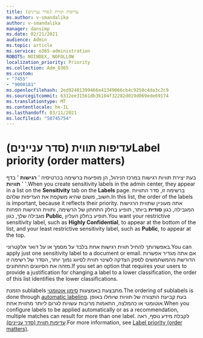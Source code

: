 ```yaml
---
title: עדיפות תווית (סדר עניינים)
ms.author: v-smandalika
author: v-smandalika
manager: dansimp
ms.date: 02/21/2021
audience: Admin
ms.topic: article
ms.service: o365-administration
ROBOTS: NOINDEX, NOFOLLOW
localization_priority: Priority
ms.collection: Adm_O365
ms.custom:
- "7455"
- "9000181"
ms.openlocfilehash: 2ed92401399466e41349066cb4c9250c4da3c2c9
ms.sourcegitcommit: 6312ee31561db36104f32282d019d069ede69174
ms.translationtype: MT
ms.contentlocale: he-IL
ms.lasthandoff: 03/11/2021
ms.locfileid: "50745754"
---
```

# <a name="label-priority-order-matters"></a><span data-ttu-id="1f38f-102">עדיפות תווית (סדר עניינים)</span><span class="sxs-lookup"><span data-stu-id="1f38f-102">Label priority (order matters)</span></span>

<span data-ttu-id="1f38f-103">בעת יצירת תוויות רגישות במרכז הניהול, הן מופיעות ברשימה בכרטיסיה ' **רגישות** ' בדף ' **תוויות** '.</span><span class="sxs-lookup"><span data-stu-id="1f38f-103">When you create sensitivity labels in the admin center, they appear in a list on the **Sensitivity** tab on the **Labels** page.</span></span> <span data-ttu-id="1f38f-104">ברשימה זו, סדר התוויות חשוב, משום שהיא משקפת את העדיפות שלהם.</span><span class="sxs-lookup"><span data-stu-id="1f38f-104">In this list, the order of the labels is important, because it reflects their priority.</span></span> <span data-ttu-id="1f38f-105">אתה מעוניין שתווית הרגישות המגבילה, כגון **סודית** ביותר, תופיע בחלק התחתון של הרשימה, ותווית הרגישות הפחות מגבילה שלך, כגון **Public**, תופיע בחלק העליון.</span><span class="sxs-lookup"><span data-stu-id="1f38f-105">You want your restrictive sensitivity label, such as **Highly Confidential**, to appear at the bottom of the list, and your least restrictive sensitivity label, such as **Public**, to appear at the top.</span></span>

<span data-ttu-id="1f38f-106">באפשרותך להחיל תווית רגישות אחת בלבד על מסמך או על דואר אלקטרוני.</span><span class="sxs-lookup"><span data-stu-id="1f38f-106">You can apply just one sensitivity label to a document or email.</span></span> <span data-ttu-id="1f38f-107">אם אתה מגדיר אפשרות הדורשת מהמשתמשים לספק הצדקה לשינוי תווית לסיווג נמוך יותר, הסדר של רשימה זו מזהה את הסיווגים התחתונים.</span><span class="sxs-lookup"><span data-stu-id="1f38f-107">If you set an option that requires your users to provide a justification for changing a label to a lower classification, the order of this list identifies the lower classifications.</span></span>

<span data-ttu-id="1f38f-108">הזמנת sublabels מתבצעת באמצעות [סימון אוטומטי](https://docs.microsoft.com/microsoft-365/compliance/apply-sensitivity-label-automatically).</span><span class="sxs-lookup"><span data-stu-id="1f38f-108">The ordering of sublabels is done through [automatic labeling](https://docs.microsoft.com/microsoft-365/compliance/apply-sensitivity-label-automatically).</span></span> <span data-ttu-id="1f38f-109">בעת קביעת התצורה של תוויות שיוחלו באופן אוטומטי או כהמלצה, התאמות מרובות עשויות לגרום ליותר מתווית אחת.</span><span class="sxs-lookup"><span data-stu-id="1f38f-109">When you configure labels to be applied automatically or as a recommendation, multiple matches can result for more than one label.</span></span> <span data-ttu-id="1f38f-110">לקבלת מידע נוסף, ראה [עדיפות תווית (סדר עניינים)](https://docs.microsoft.com/microsoft-365/compliance/sensitivity-labels).</span><span class="sxs-lookup"><span data-stu-id="1f38f-110">For more information, see [Label priority (order matters)](https://docs.microsoft.com/microsoft-365/compliance/sensitivity-labels).</span></span>